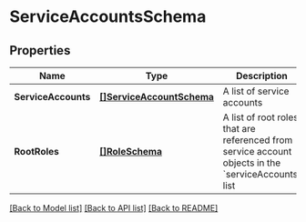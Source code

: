 # ServiceAccountsSchema

## Properties
Name | Type | Description | Notes
------------ | ------------- | ------------- | -------------
**ServiceAccounts** | [**[]ServiceAccountSchema**](serviceAccountSchema.md) | A list of service accounts | [default to null]
**RootRoles** | [**[]RoleSchema**](roleSchema.md) | A list of root roles that are referenced from service account objects in the &#x60;serviceAccounts&#x60; list | [optional] [default to null]

[[Back to Model list]](../README.md#documentation-for-models) [[Back to API list]](../README.md#documentation-for-api-endpoints) [[Back to README]](../README.md)

